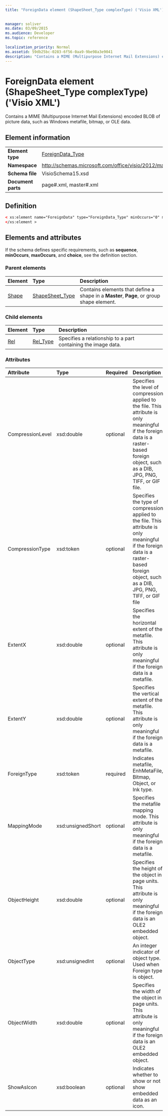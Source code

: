 ```yaml
---
title: "ForeignData element (ShapeSheet_Type complexType) ('Visio XML')"
 
 
manager: soliver
ms.date: 03/09/2015
ms.audience: Developer
ms.topic: reference
 
localization_priority: Normal
ms.assetid: 59db25bc-0283-6f56-0aa9-9be98a3e9041
description: "Contains a MIME (Multipurpose Internet Mail Extensions) encoded BLOB of picture data, such as Windows metafile, bitmap, or OLE data."
---
```


# ForeignData element (ShapeSheet_Type complexType) ('Visio XML')

Contains a MIME (Multipurpose Internet Mail Extensions) encoded BLOB of picture data, such as Windows metafile, bitmap, or OLE data.
  
## Element information

|||
|:-----|:-----|
|**Element type** <br/> |[ForeignData_Type](foreigndata_type-complextypevisio-xml.md) <br/> |
|**Namespace** <br/> |http://schemas.microsoft.com/office/visio/2012/main  <br/> |
|**Schema file** <br/> |VisioSchema15.xsd  <br/> |
|**Document parts** <br/> |page#.xml, master#.xml  <br/> |
   
## Definition

```XML
< xs:element name="ForeignData" type="ForeignData_Type" minOccurs="0" maxOccurs="1" >
</xs:element >
```

## Elements and attributes

If the schema defines specific requirements, such as **sequence**, **minOccurs**, **maxOccurs**, and **choice**, see the definition section. 
  
### Parent elements

|**Element**|**Type**|**Description**|
|:-----|:-----|:-----|
|[Shape](shape-element-shapes_type-complextypevisio-xml.md) <br/> |[ShapeSheet_Type](shapesheet_type-complextypevisio-xml.md) <br/> |Contains elements that define a shape in a **Master**, **Page**, or group shape element.  <br/> |
   
### Child elements

|**Element**|**Type**|**Description**|
|:-----|:-----|:-----|
|[Rel](shape-element-shapes_type-complextypevisio-xml.md) <br/> |[Rel_Type](shapesheet_type-complextypevisio-xml.md) <br/> |Specifies a relationship to a part containing the image data.  <br/> |
   
### Attributes

|**Attribute**|**Type**|**Required**|**Description**|**Possible values**|
|:-----|:-----|:-----|:-----|:-----|
|CompressionLevel  <br/> |xsd:double  <br/> |optional  <br/> |Specifies the level of compression applied to the file. This attribute is only meaningful if the foreign data is a raster-based foreign object, such as a DIB, JPG, PNG, TIFF, or GIF file.  <br/> |Values of the xsd:double type.  <br/> |
|CompressionType  <br/> |xsd:token  <br/> |optional  <br/> |Specifies the type of compression applied to the file. This attribute is only meaningful if the foreign data is a raster-based foreign object, such as a DIB, JPG, PNG, TIFF, or GIF file  <br/> |Values of the xsd:token type.  <br/> |
|ExtentX  <br/> |xsd:double  <br/> |optional  <br/> |Specifies the horizontal extent of the metafile. This attribute is only meaningful if the foreign data is a metafile.  <br/> |Values of the xsd:double type.  <br/> |
|ExtentY  <br/> |xsd:double  <br/> |optional  <br/> |Specifies the vertical extent of the metafile. This attribute is only meaningful if the foreign data is a metafile.  <br/> |Values of the xsd:double type.  <br/> |
|ForeignType  <br/> |xsd:token  <br/> |required  <br/> |Indicates metafile, EnhMetaFile, Bitmap, Object, or Ink type.  <br/> |Values of the xsd:token type.  <br/> |
|MappingMode  <br/> |xsd:unsignedShort  <br/> |optional  <br/> |Specifies the metafile mapping mode. This attribute is only meaningful if the foreign data is a metafile.  <br/> |Values of the xsd:unsignedShort type.  <br/> |
|ObjectHeight  <br/> |xsd:double  <br/> |optional  <br/> |Specifies the height of the object in page units. This attribute is only meaningful if the foreign data is an OLE2 embedded object.  <br/> |Values of the xsd:double type.  <br/> |
|ObjectType  <br/> |xsd:unsignedInt  <br/> |optional  <br/> |An integer indicator of object type. Used when Foreign type is object.  <br/> |Values of the xsd:unsignedInt type.  <br/> |
|ObjectWidth  <br/> |xsd:double  <br/> |optional  <br/> |Specifies the width of the object in page units. This attribute is only meaningful if the foreign data is an OLE2 embedded object.  <br/> |Values of the xsd:double type.  <br/> |
|ShowAsIcon  <br/> |xsd:boolean  <br/> |optional  <br/> |Indicates whether to show or not show embedded data as an icon.  <br/> |Values of the xsd:boolean type.  <br/> |
   

